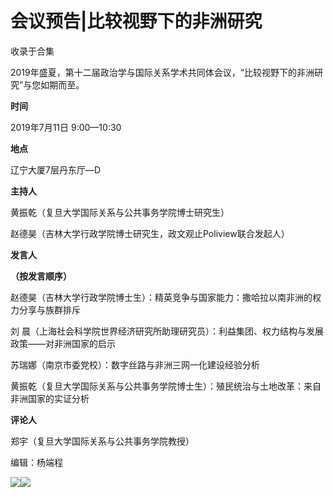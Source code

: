 # 会议预告|比较视野下的非洲研究


收录于合集

2019年盛夏，第十二届政治学与国际关系学术共同体会议，“比较视野下的非洲研究”与您如期而至。

 **时间**

  

2019年7月11日 9:00—10:30

  

 **地点**

  

辽宁大厦7层丹东厅—D

  

 **主持人**

  

黄振乾（复旦大学国际关系与公共事务学院博士研究生）  

赵德昊（吉林大学行政学院博士研究生，政文观止Poliview联合发起人）

  

 **发言人**

 **（按发言顺序）**

  

赵德昊（吉林大学行政学院博士生）：精英竞争与国家能力：撒哈拉以南非洲的权力分享与族群排斥

  

刘 晨（上海社会科学院世界经济研究所助理研究员）：利益集团、权力结构与发展政策——对非洲国家的启示

  

苏瑞娜（南京市委党校）：数字丝路与非洲三网一化建设经验分析

  

黄振乾（复旦大学国际关系与公共事务学院博士生）：殖民统治与土地改革：来自非洲国家的实证分析

  

 **评论人**

  

郑宇（复旦大学国际关系与公共事务学院教授）

  

  

  

编辑：杨端程  

  

  

![](/images/418/2.jpeg)![](/images/418/3.jpeg)

  

